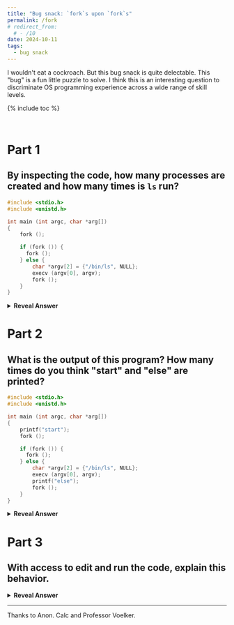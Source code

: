 ```yaml
---
title: "Bug snack: `fork`s upon `fork`s"
permalink: /fork
# redirect_from:
  # - /10
date: 2024-10-11
tags:
  - bug snack
---
```


I wouldn't eat a cockroach. But this bug snack is quite delectable. This "bug" is a fun little puzzle to solve. I think this is an interesting question to discriminate OS programming experience across a wide range of skill levels.

{% include toc %}

<br>

# Part 1
## By inspecting the code, how many processes are created and how many times is `ls` run?

```c
#include <stdio.h>
#include <unistd.h>

int main (int argc, char *arg[])
{
    fork ();

    if (fork ()) {
      fork ();
    } else {
        char *argv[2] = {"/bin/ls", NULL};
        execv (argv[0], argv);
        fork ();
    }
}
```

<details markdown="1"> <summary><b>Reveal Answer</b></summary>

Let's trace the execution of this code snippet.

The initial `fork()` call creates a child process, resulting in two processes. Now there are two processes which proceed to the `if (fork())`. Note that `if (fork())` is equivalent to `if (fork() != 0)`. `fork` works by cloning the entire data of the process. `fork` returns to the parent process with the process ID (PID) of the child and returns in the child process with `0`.

Thus, there are now two processes which return inside the `if (fork())` with a return code `> 0` and two with return code `== 0`.
Two processes fall through to the `if` block and then `fork()`, creating two more processes.

The other two processes take the `else` block. The `execv()` call switches the process to `ls`. `execv` replaces the current process with the `ls` command, so no additional processes are created.

Therefore, a total of six processes are created, and the ls command is run twice.

![tree diagram of the processes created]()

</details>

# Part 2
## What is the output of this program? How many times do you think "start" and "else" are printed?

```c
#include <stdio.h>
#include <unistd.h>

int main (int argc, char *arg[])
{
    printf("start");
    fork ();

    if (fork ()) {
      fork ();
    } else {
        char *argv[2] = {"/bin/ls", NULL};
        execv (argv[0], argv);
        printf("else");
        fork ();
    }
}
```

<details markdown="1"> <summary><b >Reveal Answer</b></summary>

Answer: `startstartstartstart` is printed and `else` is not printed. (`else` could be printed in a weird edge case where `execv` fails, say due to exhausted process space or `/bin/ls` not existing.)

```sh
$ ./a.out 
startstartstartstarta.out  main.c
a.out  main.c
```

</details>

# Part 3 
## With access to edit and run the code, explain this behavior.

<details markdown="1"> <summary><b >Reveal Answer</b></summary>

In short, the `printf` does not have a `\n`, so the buffer does not get flushed. Each fork clones the entire process (and its unflushed buffer). All of the forked process' buffers get printed to the console.

This bug is kind of interesting because the `execv` is a red herring. If you change that line to something like `return` or `exit` you get a different number of prints. Moreover, this is not a bug at all — it's the defined behavior of `fork`. This makes the behavior undebuggable with gdb.


<div class="commentary-author"><a href="https://cseweb.ucsd.edu/~voelker/" style="color:white;">Geoffrey M. Voelker</a></div>
<div class="commentary-body" markdown="1">

in Unix, output is controlled by the line mode (a part of a larger
subsystem called the line discipline). essentially the line mode has
two options, cooked and raw (yes, those are the names). in cooked
mode, for efficiency, output from `printf` is buffered in the process
until a newline, at which point the buffer gets printed. so
`printf("hi")` gets buffered, but `printf("hi\n")` gets immediately
printed. and cooked mode is the default. in raw mode, everything
gets printed immediately (even single characters).

since `printf("hi")` is buffered, when the program calls fork the child
also has `"hi"` in its buffer (and also their children). this
eventually results in multiple processes printing hi even though only
the original parent called `printf`.

in short, on Unix the newline matters.

for your original program, running `stty raw` in your shell before you
run the program should make it behave more like you expect it would.

</div>

Don't believe me? How can we test this? Tools like gdb and strace will not be of much use. To test this theory, we need to realize that the unbuffered text does not get magically printed by the shell.

It is [`libc` semantics](https://superuser.com/a/1288912) to flush the buffer on clean exit. This is not OS semantics, but the implementation of how `libc` exits. Of course, if you print with a newline then this problem will never arise.

</details>

---

Thanks to Anon. Calc and Professor Voelker.
